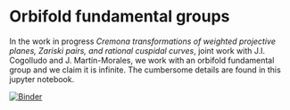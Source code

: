 [//]: # "https://mybinder.org/v2/gh/enriqueartal/AnOrbifoldFundamentalGroup/master?filepath=Orbifold235.ipynb>"
# Orbifold fundamental groups

In the work in progress *Cremona transformations of weighted projective planes, Zariski pairs, and rational cuspidal curves*, joint work with J.I. Cogolludo and J. Martín-Morales, we work with an orbifold fundamental group and we claim it is infinite. The cumbersome details are found in this jupyter notebook.

[![Binder](https://mybinder.org/badge_logo.svg)](https://mybinder.org/v2/gh/enriqueartal/AnOrbifoldFundamentalGroup/master?filepath=Orbifold235.ipynb)
